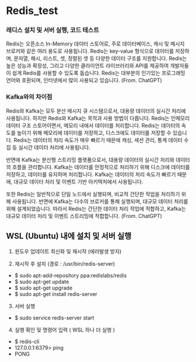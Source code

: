 # Redis_test

### 레디스 설치 및 서버 실행, 코드 테스트

Redis는 오픈소스 In-Memory 데이터 스토어로, 주로 데이터베이스, 캐시 및 메시지 브로커와 같은 여러 용도로 사용됩니다. Redis는 key-value 형식으로 데이터를 저장하며, 문자열, 해시, 리스트, 셋, 정렬된 셋 등 다양한 데이터 구조를 지원합니다. Redis는 높은 성능과 확장성, 그리고 다양한 클라이언트 라이브러리와 API를 제공하여 개발자들이 쉽게 Redis를 사용할 수 있도록 돕습니다. Redis는 대부분의 인기있는 프로그래밍 언어와 호환되며, 인터넷에서 많이 사용되고 있습니다. (From. ChatGPT)

### Kafka와의 차이점

Redis와 Kafka는 모두 분산 메시지 큐 시스템으로서, 대용량 데이터의 실시간 처리에 사용됩니다. 하지만 Redis와 Kafka는 목적과 사용 방법이 다릅니다.
Redis는 인메모리 데이터 구조 스토어이면서, 메모리 내에서 데이터를 처리합니다. Redis는 데이터의 속도를 높이기 위해 메모리에 데이터를 저장하고, 디스크에도 데이터를 저장할 수 있습니다. Redis는 데이터의 처리 속도가 매우 빠르기 때문에 캐싱, 세션 관리, 통계 데이터 수집 등 실시간 데이터 처리에 사용됩니다.

반면에 Kafka는 분산형 스트리밍 플랫폼으로서, 대용량 데이터의 실시간 처리와 데이터의 흐름을 관리합니다. Kafka는 데이터를 안정적으로 처리하기 위해 디스크에 데이터를 저장하고, 데이터를 유지하며 처리합니다. Kafka는 데이터의 처리 속도가 빠르기 때문에, 대규모 데이터 처리 및 이벤트 기반 아키텍처에서 사용됩니다.

또한 Redis는 일반적으로 단일 노드에서 실행되며, 비교적 간단한 작업을 처리하기 위해 사용됩니다. 반면에 Kafka는 다수의 브로커를 통해 실행되며, 대규모 데이터 처리를 위해 설계되었습니다. 따라서 Redis는 간단한 데이터 처리 작업에 적합하고, Kafka는 대규모 데이터 처리 및 이벤트 스트리밍에 적합합니다. (From. ChatGPT)

## WSL (Ubuntu) 내에 설치 및 서버 실행

1. 윈도우 업데이트 최신화 및 재시작 (에러발생 방지)

2. 재시작 후 설치 (경로 : /usr/bin/redis-server)

* $ sudo apt-add-repository ppa:redislabs/redis
* $ sudo apt-get update
* $ sudo apt-get upgrade
* $ sudo apt-get install redis-server

3. 서버 실행

* $ sudo service redis-server start

4. 실행 확인 및 명령어 입력 ( WSL 하나 더 실행 )

* $ redis-cli
* 127.0.0.1:6379> ping
* PONG




